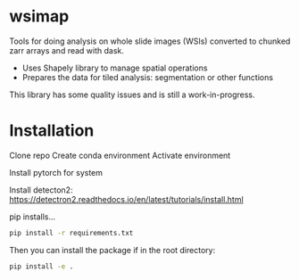 # wsimap
Tools for doing analysis on whole slide images (WSIs) converted to chunked zarr arrays and read with dask.
- Uses Shapely library to manage spatial operations
- Prepares the data for tiled analysis: segmentation or other functions

This library has some quality issues and is still a work-in-progress.

# Installation

Clone repo 
Create conda environment
Activate environment

Install pytorch for system

Install detecton2: https://detectron2.readthedocs.io/en/latest/tutorials/install.html

pip installs...

```bash
pip install -r requirements.txt
```

Then you can install the package if in the root directory:
```bash
pip install -e .
```
